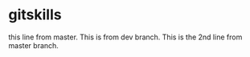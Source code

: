 # gitskills
this line from master.
This is from dev branch.
This is the 2nd line from master branch.

